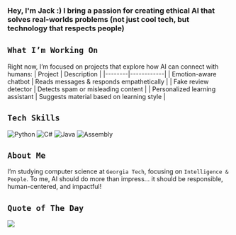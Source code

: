### Hey, I'm Jack :) I bring a passion for creating **ethical AI that solves real-worlds problems** (not just cool tech, but technology that respects people)

## `What I’m Working On` 
Right now, I’m focused on projects that explore how AI can connect with humans:
| Project | Description |
|--------|------------|
| Emotion-aware chatbot | Reads messages & responds empathetically |
| Fake review detector  | Detects spam or misleading content |
| Personalized learning assistant | Suggests material based on learning style | 

## `Tech Skills`
![Python](https://img.shields.io/badge/Python-3670A0?style=for-the-badge&logo=python&logoColor=white) ![C#](https://img.shields.io/badge/C%23-239120?style=for-the-badge&logo=c-sharp&logoColor=white) ![Java](https://img.shields.io/badge/Java-ED8B00?style=for-the-badge&logo=java&logoColor=white) ![Assembly](https://img.shields.io/badge/Assembly-6E4B1F?style=for-the-badge&logo=asm&logoColor=white)  

## `About Me`  
I’m studying computer science at `Georgia Tech`, focusing on `Intelligence & People`. To me, AI should do more than impress... it should be responsible, human-centered, and impactful!

## `Quote of The Day`
![](https://quotes-github-readme.vercel.app/api?type=horizontal&theme=radical)



